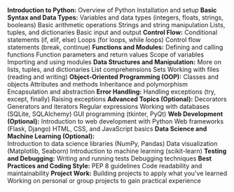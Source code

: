 **Introduction to Python:**
  Overview of Python
  Installation and setup
**Basic Syntax and Data Types:**
  Variables and data types (integers, floats, strings, booleans)
  Basic arithmetic operations
  Strings and string manipulation
  Lists, tuples, and dictionaries
  Basic input and output
**Control Flow:**
  Conditional statements (if, elif, else)
  Loops (for loops, while loops)
  Control flow statements (break, continue)
**Functions and Modules:**
  Defining and calling functions
  Function parameters and return values
  Scope of variables
  Importing and using modules
**Data Structures and Manipulation:**
  More on lists, tuples, and dictionaries
  List comprehensions
  Sets
  Working with files (reading and writing)
**Object-Oriented Programming (OOP):**
  Classes and objects
  Attributes and methods
  Inheritance and polymorphism
  Encapsulation and abstraction
**Error Handling:**
  Handling exceptions (try, except, finally)
  Raising exceptions
**Advanced Topics (Optional):**
  Decorators
  Generators and iterators
  Regular expressions
  Working with databases (SQLite, SQLAlchemy)
  GUI programming (tkinter, PyQt)
**Web Development (Optional):**
  Introduction to web development with Python
  Web frameworks (Flask, Django)
  HTML, CSS, and JavaScript basics
**Data Science and Machine Learning (Optional):**  
  Introduction to data science libraries (NumPy, Pandas)
  Data visualization (Matplotlib, Seaborn)
  Introduction to machine learning (scikit-learn)
**Testing and Debugging:**
  Writing and running tests
  Debugging techniques
**Best Practices and Coding Style:**
  PEP 8 guidelines
  Code readability and maintainability
**Project Work:**
  Building projects to apply what you've learned
  Working on personal or group projects to gain practical experience
